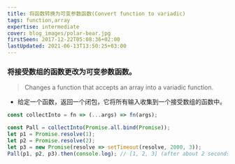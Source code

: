 ```yaml
---
title: 将函数转换为可变参数函数(Convert function to variadic)
tags: function,array
expertise: intermediate
cover: blog_images/polar-bear.jpg
firstSeen: 2017-12-22T05:08:36+02:00
lastUpdated: 2021-06-13T13:50:25+03:00
---
```


### 将接受数组的函数更改为可变参数函数。
> Changes a function that accepts an array into a variadic function.

- 给定一个函数，返回一个闭包，它将所有输入收集到一个接受数组的函数中。

```js
const collectInto = fn => (...args) => fn(args);
```

```js
const Pall = collectInto(Promise.all.bind(Promise));
let p1 = Promise.resolve(1);
let p2 = Promise.resolve(2);
let p3 = new Promise(resolve => setTimeout(resolve, 2000, 3));
Pall(p1, p2, p3).then(console.log); // [1, 2, 3] (after about 2 seconds)
```
